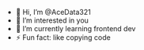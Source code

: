 - 👋 Hi, I’m @AceData321
- 👀 I’m interested in you
- 🌱 I’m currently learning frontend dev
- ⚡ Fun fact: like copying code

<!---
AceData321/AceData321 is a ✨ special ✨ repository because its `README.md` (this file) appears on your GitHub profile.
You can click the Preview link to take a look at your changes.
--->
